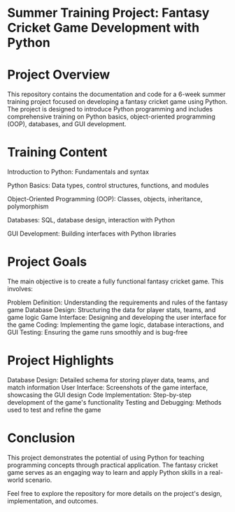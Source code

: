 # Summer Training Project: Fantasy Cricket Game Development with Python

# Project Overview
This repository contains the documentation and code for a 6-week summer training project focused on developing a fantasy cricket game using Python. The project is designed to introduce Python programming and includes comprehensive training on Python basics, object-oriented programming (OOP), databases, and GUI development.

# Training Content

Introduction to Python: Fundamentals and syntax

Python Basics: Data types, control structures, functions, and modules

Object-Oriented Programming (OOP): Classes, objects, inheritance, polymorphism

Databases: SQL, database design, interaction with Python

GUI Development: Building interfaces with Python libraries

# Project Goals
The main objective is to create a fully functional fantasy cricket game. This involves:

Problem Definition: Understanding the requirements and rules of the fantasy game
Database Design: Structuring the data for player stats, teams, and game logic
Game Interface: Designing and developing the user interface for the game
Coding: Implementing the game logic, database interactions, and GUI
Testing: Ensuring the game runs smoothly and is bug-free

# Project Highlights
Database Design: Detailed schema for storing player data, teams, and match information
User Interface: Screenshots of the game interface, showcasing the GUI design
Code Implementation: Step-by-step development of the game's functionality
Testing and Debugging: Methods used to test and refine the game

# Conclusion
This project demonstrates the potential of using Python for teaching programming concepts through practical application. The fantasy cricket game serves as an engaging way to learn and apply Python skills in a real-world scenario.

Feel free to explore the repository for more details on the project's design, implementation, and outcomes.
